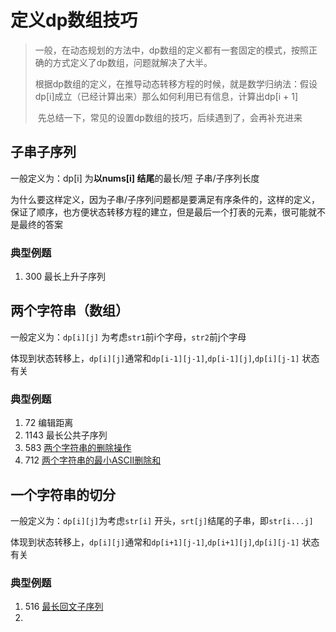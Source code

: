 # 定义dp数组技巧

> ​		一般，在动态规划的方法中，dp数组的定义都有一套固定的模式，按照正确的方式定义了dp数组，问题就解决了大半。
>
> ​		根据dp数组的定义，在推导动态转移方程的时候，就是数学归纳法：假设dp[i]成立（已经计算出来）那么如何利用已有信息，计算出dp[i + 1]
>
> ​		先总结一下，常见的设置dp数组的技巧，后续遇到了，会再补充进来

## 子串子序列

一般定义为：dp[i] 为**以nums[i] 结尾**的最长/短 子串/子序列长度

为什么要这样定义，因为子串/子序列问题都是要满足有序条件的，这样的定义，保证了顺序，也方便状态转移方程的建立，但是最后一个打表的元素，很可能就不是最终的答案

### 典型例题

1. 300 最长上升子序列

## 两个字符串（数组）

一般定义为：`dp[i][j]` 为考虑`str1`前i个字母，`str2`前j个字母

体现到状态转移上，`dp[i][j]`通常和`dp[i-1][j-1]`,`dp[i-1][j]`,`dp[i][j-1]` 状态有关

### 典型例题

1. 72 编辑距离
2. 1143 最长公共子序列
3. 583 [两个字符串的删除操作](https://leetcode-cn.com/problems/delete-operation-for-two-strings/)
4. 712 [两个字符串的最小ASCII删除和](https://leetcode-cn.com/problems/minimum-ascii-delete-sum-for-two-strings/)

## 一个字符串的切分

一般定义为：`dp[i][j]`为考虑`str[i]` 开头，`srt[j]`结尾的子串，即`str[i...j]`

体现到状态转移上，`dp[i][j]`通常和`dp[i+1][j-1]`,`dp[i+1][j]`,`dp[i][j-1]` 状态有关

### 典型例题

1. 516 [最长回文子序列](https://leetcode-cn.com/problems/longest-palindromic-subsequence/)
2. 